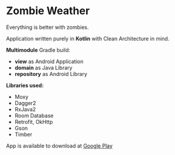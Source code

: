 Zombie Weather
==============

Everything is better with zombies.

Application written purely in **Kotlin** with Clean Architecture in mind. 

**Multimodule** Gradle build:
* **view** as Android Application
* **domain** as Java Library
* **repository** as Android Library

**Libraries used:**
* Moxy
* Dagger2
* RxJava2
* Room Database
* Retrofit, OkHttp
* Gson
* Timber

App is available to download at [Google Play](https://play.google.com/store/apps/details?id=com.allsouls.dobrowins.allsoulsweather)
